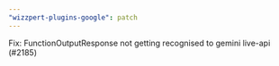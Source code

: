 ```yaml
---
"wizzpert-plugins-google": patch
---
```


Fix: FunctionOutputResponse not getting recognised to gemini live-api (#2185)
